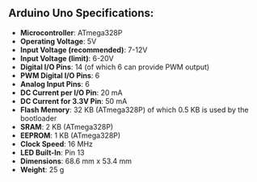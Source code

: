 ## Arduino Uno Specifications:

- **Microcontroller**: ATmega328P
- **Operating Voltage**: 5V
- **Input Voltage (recommended)**: 7-12V
- **Input Voltage (limit)**: 6-20V
- **Digital I/O Pins**: 14 (of which 6 can provide PWM output)
- **PWM Digital I/O Pins**: 6
- **Analog Input Pins**: 6
- **DC Current per I/O Pin**: 20 mA
- **DC Current for 3.3V Pin**: 50 mA
- **Flash Memory**: 32 KB (ATmega328P) of which 0.5 KB is used by the bootloader
- **SRAM**: 2 KB (ATmega328P)
- **EEPROM**: 1 KB (ATmega328P)
- **Clock Speed**: 16 MHz
- **LED Built-In**: Pin 13
- **Dimensions**: 68.6 mm x 53.4 mm
- **Weight**: 25 g


